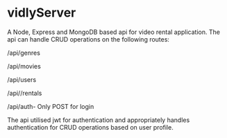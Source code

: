 # vidlyServer
A Node, Express and MongoDB based api for video rental application. The api can handle CRUD operations on the following routes:

/api/genres

/api/movies

/api/users

/api//rentals

/api/auth- Only POST for login


The api utilised jwt for authentication and appropriately handles authentication for CRUD operations based on user profile.
